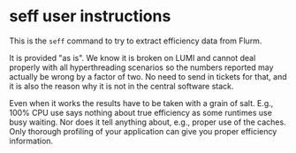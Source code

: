 # seff user instructions

This is the `seff` command to try to extract efficiency data from Flurm.

It is provided "as is". We know it is broken on LUMI and cannot deal properly
with all hyperthreading scenarios so the numbers reported may actually be wrong
by a factor of two. No need to send in tickets for that, and it is also the reason
why it is not in the central software stack.

Even when it works the results have to be taken with a grain of salt.
E.g., 100% CPU use says nothing about true efficiency as some runtimes use
busy waiting. Nor does it tell anything about, e.g., proper use of the caches.
Only thorough profiling of your application can give you proper efficiency 
information.
